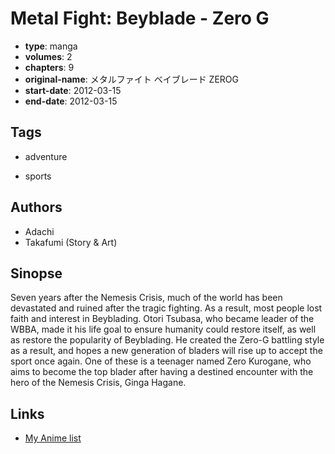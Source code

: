 # Metal Fight: Beyblade - Zero G

-   **type**: manga
-   **volumes**: 2
-   **chapters**: 9
-   **original-name**: メタルファイト ベイブレード ZEROG
-   **start-date**: 2012-03-15
-   **end-date**: 2012-03-15

## Tags

-   adventure

-   sports

## Authors

-   Adachi
-   Takafumi (Story & Art)

## Sinopse

Seven years after the Nemesis Crisis, much of the world has been devastated and ruined after the tragic fighting. As a result, most people lost faith and interest in Beyblading. Otori Tsubasa, who became leader of the WBBA, made it his life goal to ensure humanity could restore itself, as well as restore the popularity of Beyblading. He created the Zero-G battling style as a result, and hopes a new generation of bladers will rise up to accept the sport once again. One of these is a teenager named Zero Kurogane, who aims to become the top blader after having a destined encounter with the hero of the Nemesis Crisis, Ginga Hagane.

## Links

-   [My Anime list](https://myanimelist.net/manga/99395/Metal_Fight__Beyblade_-_Zero_G)
